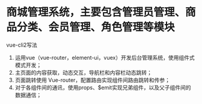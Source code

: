 # 商城管理系统，主要包含管理员管理、商品分类、会员管理、角色管理等模块
vue-cli2写法
1. 运用vue（vue-router，element-ui，vuex）开发后台管理系统，使用组件式模式开发；
2. 主页面的内容获取，动态交互，导航栏和内容栏动态跳转；
3. 页面跳转使用 Vue-router，配置路由实现组件间路由跳转和传参；
4. 对于各组件间的通讯，使用props、$emit实现兄弟组件，以及父子组件间的数据通信；
